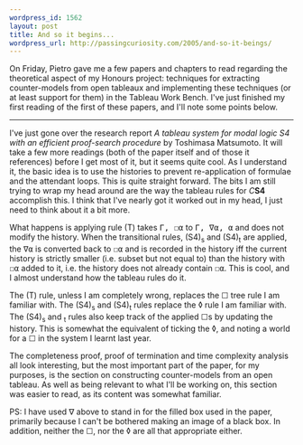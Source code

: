 ```yaml
--- 
wordpress_id: 1562
layout: post
title: And so it begins...
wordpress_url: http://passingcuriosity.com/2005/and-so-it-beings/
---
```

On Friday, Pietro gave me a few papers and chapters to read regarding the theoretical aspect of my Honours project: techniques for extracting counter-models from open tableaux and implementing these techniques (or at least support for them) in the Tableau Work Bench. I've just finished my first reading of the first of these papers, and I'll note some points below.

----------------------

I've just gone over the research report  *A tableau system for modal logic S4 with an efficient proof-search procedure* by Toshimasa Matsumoto. It will take a few more readings (both of the paper itself and of those it references) before I get most of it, but it seems quite cool. As I understand it, the basic idea is to use the histories to prevent re-application of formulae and the attendant loops. This is quite straight forward. The bits I am still trying to wrap my head around are the way the tableau rules for <span style="font-style: italic;">C</span><span style="font-weight: bold;">S4</span> accomplish this. I think that I've nearly got it worked out in my head, I just need to think about it a bit more.

What happens is applying rule (T) takes <tt>&Gamma;, <span class="BOX">&#9744;</span>&alpha;</tt> to <tt>&Gamma;, <span class="BLACKBOX">&nabla;</span>&alpha;, &alpha;</tt> and does not modify the history. When the transitional rules, (S4)<sub>s</sub> and (S4)<sub>t</sub> are applied, the <tt><span class="BLACKBOX">&nabla;</span>&alpha;</tt> is converted back to <tt><span class="BOX">&#9744;</span>&alpha;</tt> and is recorded in the history iff the current history is strictly smaller (i.e. subset but not equal to) than the history with <tt><span class="BOX">&#9744;</span>&alpha;</tt> added to it, i.e. the history does not already contain <tt><span class="BOX">&#9744;</span>&alpha;</tt>. This is cool, and I almost understand how the tableau rules do it.

The (T) rule, unless I am completely wrong, replaces the <span class="BOX">&#9744;</span> tree rule I am familiar with. The (S4)<sub>s</sub> and (S4)<sub>t</sub> rules replace the <span class="DIAMOND">&loz;</span> rule I am familiar with. The (S4)<sub>s</sub> and <sub>t</sub> rules also keep track of the applied <span class="BOX">&#9744;</span>s by updating the history. This is somewhat the equivalent of ticking the <span class="DIAMOND">&loz;</span>, and noting a world for a <span class="BOX">&#9744;</span> in the system I learnt last year.

The completeness proof, proof of termination and time complexity analysis all look interesting, but the most important part of the paper, for my purposes, is the section on constructing counter-models from an open tableau. As well as being relevant to what I'll be working on, this section was easier to read, as its content was somewhat familiar.

PS: I have used &nabla; above to stand in for the filled box used in the paper, primarily because I can't be bothered making an image of a black box. In addition, neither the &#9744;, nor the &loz; are all that appropriate either.
